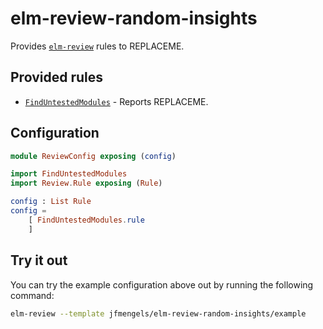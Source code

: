 # elm-review-random-insights

Provides [`elm-review`](https://package.elm-lang.org/packages/jfmengels/elm-review/latest/) rules to REPLACEME.


## Provided rules

- [`FindUntestedModules`](https://package.elm-lang.org/packages/jfmengels/elm-review-random-insights/1.0.0/FindUntestedModules) - Reports REPLACEME.


## Configuration

```elm
module ReviewConfig exposing (config)

import FindUntestedModules
import Review.Rule exposing (Rule)

config : List Rule
config =
    [ FindUntestedModules.rule
    ]
```


## Try it out

You can try the example configuration above out by running the following command:

```bash
elm-review --template jfmengels/elm-review-random-insights/example
```

